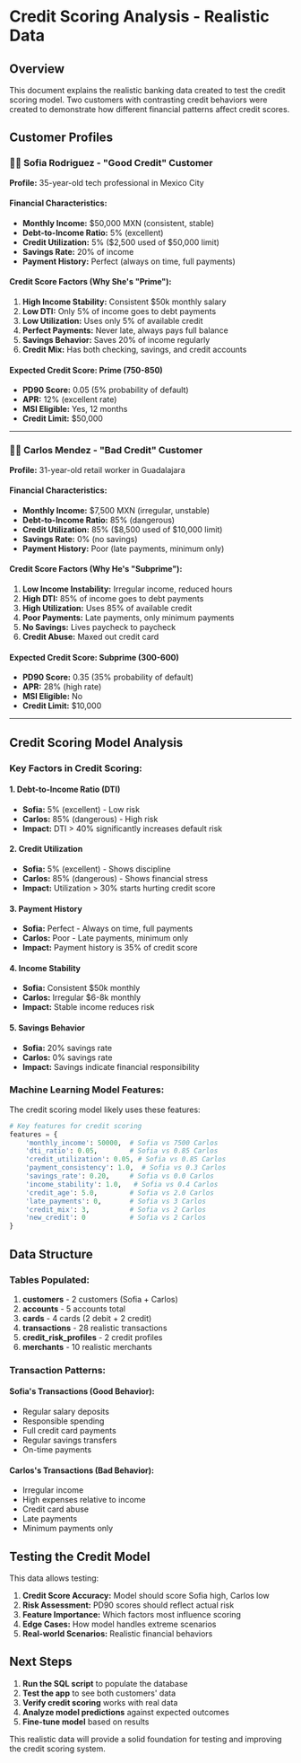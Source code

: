 # Credit Scoring Analysis - Realistic Data

## Overview
This document explains the realistic banking data created to test the credit scoring model. Two customers with contrasting credit behaviors were created to demonstrate how different financial patterns affect credit scores.

## Customer Profiles

### 👩‍💼 Sofia Rodriguez - "Good Credit" Customer
**Profile:** 35-year-old tech professional in Mexico City

#### Financial Characteristics:
- **Monthly Income:** $50,000 MXN (consistent, stable)
- **Debt-to-Income Ratio:** 5% (excellent)
- **Credit Utilization:** 5% ($2,500 used of $50,000 limit)
- **Savings Rate:** 20% of income
- **Payment History:** Perfect (always on time, full payments)

#### Credit Score Factors (Why She's "Prime"):
1. **High Income Stability:** Consistent $50k monthly salary
2. **Low DTI:** Only 5% of income goes to debt payments
3. **Low Utilization:** Uses only 5% of available credit
4. **Perfect Payments:** Never late, always pays full balance
5. **Savings Behavior:** Saves 20% of income regularly
6. **Credit Mix:** Has both checking, savings, and credit accounts

#### Expected Credit Score: **Prime (750-850)**
- **PD90 Score:** 0.05 (5% probability of default)
- **APR:** 12% (excellent rate)
- **MSI Eligible:** Yes, 12 months
- **Credit Limit:** $50,000

---

### 👨‍💼 Carlos Mendez - "Bad Credit" Customer
**Profile:** 31-year-old retail worker in Guadalajara

#### Financial Characteristics:
- **Monthly Income:** $7,500 MXN (irregular, unstable)
- **Debt-to-Income Ratio:** 85% (dangerous)
- **Credit Utilization:** 85% ($8,500 used of $10,000 limit)
- **Savings Rate:** 0% (no savings)
- **Payment History:** Poor (late payments, minimum only)

#### Credit Score Factors (Why He's "Subprime"):
1. **Low Income Instability:** Irregular income, reduced hours
2. **High DTI:** 85% of income goes to debt payments
3. **High Utilization:** Uses 85% of available credit
4. **Poor Payments:** Late payments, only minimum payments
5. **No Savings:** Lives paycheck to paycheck
6. **Credit Abuse:** Maxed out credit card

#### Expected Credit Score: **Subprime (300-600)**
- **PD90 Score:** 0.35 (35% probability of default)
- **APR:** 28% (high rate)
- **MSI Eligible:** No
- **Credit Limit:** $10,000

---

## Credit Scoring Model Analysis

### Key Factors in Credit Scoring:

#### 1. **Debt-to-Income Ratio (DTI)**
- **Sofia:** 5% (excellent) - Low risk
- **Carlos:** 85% (dangerous) - High risk
- **Impact:** DTI > 40% significantly increases default risk

#### 2. **Credit Utilization**
- **Sofia:** 5% (excellent) - Shows discipline
- **Carlos:** 85% (dangerous) - Shows financial stress
- **Impact:** Utilization > 30% starts hurting credit score

#### 3. **Payment History**
- **Sofia:** Perfect - Always on time, full payments
- **Carlos:** Poor - Late payments, minimum only
- **Impact:** Payment history is 35% of credit score

#### 4. **Income Stability**
- **Sofia:** Consistent $50k monthly
- **Carlos:** Irregular $6-8k monthly
- **Impact:** Stable income reduces risk

#### 5. **Savings Behavior**
- **Sofia:** 20% savings rate
- **Carlos:** 0% savings rate
- **Impact:** Savings indicate financial responsibility

### Machine Learning Model Features:

The credit scoring model likely uses these features:

```python
# Key features for credit scoring
features = {
    'monthly_income': 50000,  # Sofia vs 7500 Carlos
    'dti_ratio': 0.05,        # Sofia vs 0.85 Carlos
    'credit_utilization': 0.05, # Sofia vs 0.85 Carlos
    'payment_consistency': 1.0,  # Sofia vs 0.3 Carlos
    'savings_rate': 0.20,     # Sofia vs 0.0 Carlos
    'income_stability': 1.0,   # Sofia vs 0.4 Carlos
    'credit_age': 5.0,        # Sofia vs 2.0 Carlos
    'late_payments': 0,       # Sofia vs 3 Carlos
    'credit_mix': 3,          # Sofia vs 2 Carlos
    'new_credit': 0           # Sofia vs 2 Carlos
}
```

## Data Structure

### Tables Populated:
1. **customers** - 2 customers (Sofia + Carlos)
2. **accounts** - 5 accounts total
3. **cards** - 4 cards (2 debit + 2 credit)
4. **transactions** - 28 realistic transactions
5. **credit_risk_profiles** - 2 credit profiles
6. **merchants** - 10 realistic merchants

### Transaction Patterns:

#### Sofia's Transactions (Good Behavior):
- Regular salary deposits
- Responsible spending
- Full credit card payments
- Regular savings transfers
- On-time payments

#### Carlos's Transactions (Bad Behavior):
- Irregular income
- High expenses relative to income
- Credit card abuse
- Late payments
- Minimum payments only

## Testing the Credit Model

This data allows testing:

1. **Credit Score Accuracy:** Model should score Sofia high, Carlos low
2. **Risk Assessment:** PD90 scores should reflect actual risk
3. **Feature Importance:** Which factors most influence scoring
4. **Edge Cases:** How model handles extreme scenarios
5. **Real-world Scenarios:** Realistic financial behaviors

## Next Steps

1. **Run the SQL script** to populate the database
2. **Test the app** to see both customers' data
3. **Verify credit scoring** works with real data
4. **Analyze model predictions** against expected outcomes
5. **Fine-tune model** based on results

This realistic data will provide a solid foundation for testing and improving the credit scoring system.
